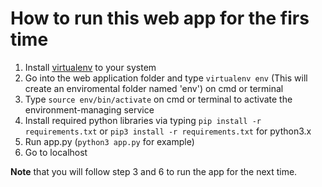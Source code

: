 # How to run this web app for the firs time

1. Install [virtualenv](https://virtualenv.pypa.io/en/latest/) to your system
2. Go into the web application folder and type ```virtualenv env``` (This will create an enviromental folder named 'env') on cmd or terminal
3. Type ```source env/bin/activate``` on cmd or terminal to activate the environment-managing service
4. Install required python libraries via typing ```pip install -r requirements.txt``` or ```pip3 install -r requirements.txt``` for python3.x
5. Run app.py (```python3 app.py``` for example)
6. Go to localhost

**Note** that you will follow step 3 and 6 to run the app for the next time.
